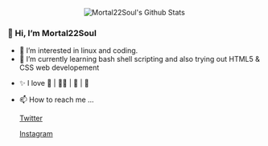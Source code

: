 <!---stats credit  (https://github.com/anuraghazra/github-readme-stats)--->

<p align="center">
    <img alt="Mortal22Soul's Github Stats" src="https://github-readme-stats.vercel.app/api?username=Mortal22Soul&show_icons=true&hide_border=true&count_private=true" />
    <!---<img alt="Mortal22Soul's Top Langs" src="https://github-readme-stats.vercel.app/api/top-langs/?username=Mortal22Soul&layout=compact" />--->
</p>

### 👋 Hi, I’m Mortal22Soul
- 👀 I’m interested in linux and coding.
- 🌱 I’m currently learning bash shell scripting and also trying out HTML5 & CSS web developement
<!--- - 💞️ I’m looking to collaborate on ... --->
- ✨ I love 🥋 | 🏊‍♂️ | 📖 | 📸
- 📫 How to reach me ...

  <a href="https://twitter.com/mortal22soul" target="_blank" rel="noopener noreferrer">Twitter</a>
  
  <a href="https://www.instagram.com/_mortal22soul_/">Instagram</a>
  
<!---
Mortal22Soul/Mortal22Soul is a ✨ special ✨ repository because its `README.md` (this file) appears on your GitHub profile.
You can click the Preview link to take a look at your changes.
--->
